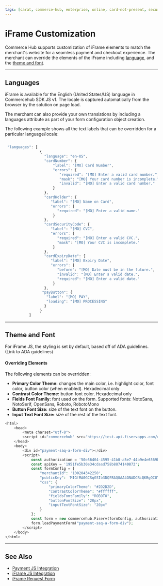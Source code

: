 ```yaml
---
tags: [carat, commerce-hub, enterprise, online, card-not-present, secure-payment-form, payment-js, tokenization]
---
```

# iFrame Customization

Commerce Hub supports customization of iFrame elements to match the merchant's website for a seamless payment and checkout experience. The merchant can override the elements of the iFrame including [language](#languages), and the [theme and font](#theme-and-font).

---

## Languages

iFrame is available for the English (United States/US) language in Commercehub SDK JS v1. The locale is captured automatically from the browser by the solution on page load.

The merchant can also provide your own translations by including a languages attribute as part of your form configuration object creation. 


The following example shows all the text labels that can be overridden for a particular language/locale:

```javascript

 "languages": [
                {
                  "language": "en-US",
                  "cardNumber": {
                      "label": "[MO] Card Number",
                      "errors": {
                         "required": "[MO] Enter a valid card number.",
                         "mask": "[MO] Your card number is incomplete.",
                         "invalid": "[MO] Enter a valid card number."
                      }
                  },
                  "cardHolder": {
                     "label": "[MO] Name on Card",
                     "errors": {
                        "required": "[MO] Enter a valid name."
                      }
                  },
                  "cardSecurityCode": {
                     "label": "[MO] CVC",
                     "errors": {
                        "required": "[MO] Enter a valid CVC.",
                        "mask": "[MO] Your CVC is incomplete."
                      }
                  },
                  "cardExpiryDate": {
                     "label": "[MO] Expiry Date",
                     "errors": {
                        "before": "[MO] Date must be in the future.",
                        "invalid": "[MO] Enter a valid date.",
                        "required": "[MO] Enter a valid date."
                      }
                  },
                 "payButton": {
                   "label": "[MO] PAY",
                   "loading": "[MO] PROCESSING"
                  }
                }
           ]

```

---


## Theme and Font

For iFrame JS, the styling is set by default, based off of ADA guidelines. (Link to ADA guidelines)


#### Overriding Elements
The following elements can be overridden:

- **Primary Color Theme:** changes the main color, i.e. highlight color, font color, button color (when enabled). Hexadecimal only
- **Contrast Color Theme:** button font color. Hexadecimal only
- **Fields Font Family:** font used on the form. Supported fonts: NotoSans, NotoSerif, OpenSans, Roboto, RobotoMono
- **Button Font Size:** size of the text font on the button.
- **Input Text Font Size:** size of the rest of the text font.

``` php
<html>
    <head>
        <meta charset="utf-8">
        <script id="commercehub" src="https://test.api.fiservapps.com/ch/js/commercehub-client-sdk.js"></script>
    </head>
    <body>
        <div id="payment-saq-a-form-div"></div>
        <script>
            const authorization = '50e56404-4595-41b0-a5e7-44b9e4e6569b';
            const apiKey = '1951fe5b30e34cdaad758b8874140872'; 
            const formConfig = {
                "merchantId": '100204342250',
                "publicKey": 'MIGfMA0GCSqGSIb3DQEBAQUAA4GNADCBiQKBgQCUYMJPHx8HLM1hUGNr1WOteYFt+PC0RZTpSeOcMhyQreTcfSwNi75wRR0k+QvMk4u8fm8A/Vq7tRU+LRbSTiFuSDJqszQGybm1LWoDoYuTD3QkF8r3Ej1VkhR7nBB8jlK+tpbWsigF3PeWUmfVEIA/qfLKhNDpUY71lyw8pxZTfwIDAQAB=',
                "css": {
                    "primaryColorTheme": "#2D2D2D",
                    "contrastColorTheme": "#ffffff",
                    "fieldsFontFamily": "ROBOTO",
                    "buttonFontSize": "20px",
                    "inputTextFontSize": "20px"
                }
            };
            const form = new commercehub.Fiserv(formConfig, authorization, apiKey);
            form.loadPaymentForm("payment-saq-a-form-div");
        </script>
    </body>
</html>

```
---

## See Also

- [Payment JS Integration](?path=docs/Online-Mobile-Digital/Secure-Data-Capture/Payment-JS/Payment-JS.md)
- [iFrame JS Integration](?path=docs/Online-Mobile-Digital/Secure-Data-Capture/iFrame-JS/iFrame-JS.md)
- [iFrame Request Form](?path=docs/Online-Mobile-Digital/Secure-Data-Capture/iFrame-JS/iFrame-Request.md)
